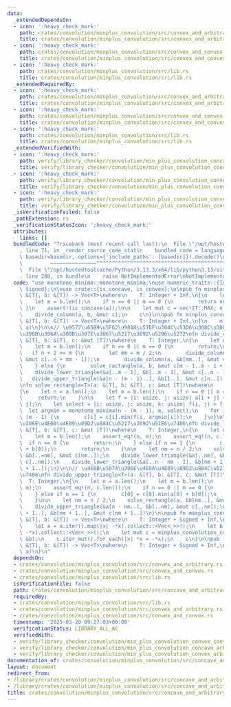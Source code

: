 ```yaml
---
data:
  _extendedDependsOn:
  - icon: ':heavy_check_mark:'
    path: crates/convolution/minplus_convolution/src/convex_and_arbitrary.rs
    title: crates/convolution/minplus_convolution/src/convex_and_arbitrary.rs
  - icon: ':heavy_check_mark:'
    path: crates/convolution/minplus_convolution/src/convex_and_convex.rs
    title: crates/convolution/minplus_convolution/src/convex_and_convex.rs
  - icon: ':heavy_check_mark:'
    path: crates/convolution/minplus_convolution/src/lib.rs
    title: crates/convolution/minplus_convolution/src/lib.rs
  _extendedRequiredBy:
  - icon: ':heavy_check_mark:'
    path: crates/convolution/minplus_convolution/src/convex_and_arbitrary.rs
    title: crates/convolution/minplus_convolution/src/convex_and_arbitrary.rs
  - icon: ':heavy_check_mark:'
    path: crates/convolution/minplus_convolution/src/convex_and_convex.rs
    title: crates/convolution/minplus_convolution/src/convex_and_convex.rs
  - icon: ':heavy_check_mark:'
    path: crates/convolution/minplus_convolution/src/lib.rs
    title: crates/convolution/minplus_convolution/src/lib.rs
  _extendedVerifiedWith:
  - icon: ':heavy_check_mark:'
    path: verify/library_checker/convolution/min_plus_convolution_concave_arbitrary/src/main.rs
    title: verify/library_checker/convolution/min_plus_convolution_concave_arbitrary/src/main.rs
  - icon: ':heavy_check_mark:'
    path: verify/library_checker/convolution/min_plus_convolution_convex_arbitrary/src/main.rs
    title: verify/library_checker/convolution/min_plus_convolution_convex_arbitrary/src/main.rs
  - icon: ':heavy_check_mark:'
    path: verify/library_checker/convolution/min_plus_convolution_convex_convex/src/main.rs
    title: verify/library_checker/convolution/min_plus_convolution_convex_convex/src/main.rs
  _isVerificationFailed: false
  _pathExtension: rs
  _verificationStatusIcon: ':heavy_check_mark:'
  attributes:
    links: []
  bundledCode: "Traceback (most recent call last):\n  File \"/opt/hostedtoolcache/Python/3.13.3/x64/lib/python3.13/site-packages/onlinejudge_verify/documentation/build.py\"\
    , line 71, in _render_source_code_stat\n    bundled_code = language.bundle(stat.path,\
    \ basedir=basedir, options={'include_paths': [basedir]}).decode()\n          \
    \         ~~~~~~~~~~~~~~~^^^^^^^^^^^^^^^^^^^^^^^^^^^^^^^^^^^^^^^^^^^^^^^^^^^^^^^^^^^^^^^^^^\n\
    \  File \"/opt/hostedtoolcache/Python/3.13.3/x64/lib/python3.13/site-packages/onlinejudge_verify/languages/rust.py\"\
    , line 288, in bundle\n    raise NotImplementedError\nNotImplementedError\n"
  code: "use monotone_minima::monotone_minima;\nuse numeric_traits::{Inf, Integer,\
    \ Signed};\n\nuse crate::{is_concave, is_convex};\n\npub fn minplus_convolution_concave_and_arbitrary<T>(a:\
    \ &[T], b: &[T]) -> Vec<T>\nwhere\n    T: Integer + Inf,\n{\n    let n = a.len();\n\
    \    let m = b.len();\n    if n == 0 || m == 0 {\n        return vec![];\n   \
    \ }\n    assert!(is_concave(a));\n\n    let mut c = vec![T::MAX; n + m - 1];\n\
    \    divide_column(a, b, &mut c);\n    c\n}\n\npub fn minplus_convolution_arbitrary_and_concave<T>(a:\
    \ &[T], b: &[T]) -> Vec<T>\nwhere\n    T: Integer + Inf,\n{\n    minplus_convolution_concave_and_arbitrary(b,\
    \ a)\n}\n\n// \u9577\u65B9\u5F62\u9818\u57DF\u304C\u53D6\u308C\u308B\u3088\u3046\
    \u306B\u306A\u308B\u307E\u3067\u5217\u3092\u5206\u5272\nfn divide_column<T>(a:\
    \ &[T], b: &[T], c: &mut [T])\nwhere\n    T: Integer,\n{\n    let n = a.len();\n\
    \    let m = b.len();\n    if n == 0 || m == 0 {\n        return;\n    }\n\n \
    \   if n + 2 <= m {\n        let mm = m / 2;\n        divide_column(a, &b[..mm],\
    \ &mut c[..n + mm - 1]);\n        divide_column(a, &b[mm..], &mut c[mm..]);\n\
    \    } else {\n        solve_rectangle(a, b, &mut c[m - 1..m - 1 + n]);\n    \
    \    divide_lower_triangle(&a[..m - 1], &b[..m - 1], &mut c[..m - 1]);\n     \
    \   divide_upper_triangle(&a[n - (m - 1)..], &b[1..], &mut c[n..]);\n    }\n}\n\
    \nfn solve_rectangle<T>(a: &[T], b: &[T], c: &mut [T])\nwhere\n    T: Integer,\n\
    {\n    let n = a.len();\n    let m = b.len();\n    if n == 0 || m == 0 {\n   \
    \     return;\n    }\n\n    let f = |i: usize, j: usize| a[i + j] + b[m - 1 -\
    \ j];\n    let select = |i: usize, j: usize, k: usize| f(i, j) > f(i, k);\n  \
    \  let argmin = monotone_minima(n - (m - 1), m, select);\n    for i in 0..n -\
    \ (m - 1) {\n        c[i] = c[i].min(f(i, argmin[i]));\n    }\n}\n\n// \u4E0A\u5074\
    \u306E\u4E0B\u4E09\u89D2\u884C\u5217\u3092\u51E6\u7406\nfn divide_lower_triangle<T>(a:\
    \ &[T], b: &[T], c: &mut [T])\nwhere\n    T: Integer,\n{\n    let n = a.len();\n\
    \    let m = b.len();\n    assert_eq!(n, m);\n    assert_eq!(n, c.len());\n  \
    \  if n == 0 {\n        return;\n    } else if n == 1 {\n        c[0] = c[0].min(a[0]\
    \ + b[0]);\n        return;\n    }\n\n    let nm = n / 2;\n    solve_rectangle(a,\
    \ &b[..=nm], &mut c[nm..]);\n    divide_lower_triangle(&a[..nm], &b[..nm], &mut\
    \ c[..nm]);\n    divide_lower_triangle(&a[..n - nm - 1], &b[nm + 1..], &mut c[nm\
    \ + 1..]);\n}\n\n// \u4E0B\u5074\u306E\u4E0A\u4E09\u89D2\u884C\u5217\u3092\u51E6\
    \u7406\nfn divide_upper_triangle<T>(a: &[T], b: &[T], c: &mut [T])\nwhere\n  \
    \  T: Integer,\n{\n    let n = a.len();\n    let m = b.len();\n    assert_eq!(n,\
    \ m);\n    assert_eq!(n, c.len());\n    if n == 0 || m == 0 {\n        return;\n\
    \    } else if n == 1 {\n        c[0] = c[0].min(a[0] + b[0]);\n        return;\n\
    \    }\n\n    let nm = n / 2;\n    solve_rectangle(a, &b[nm..], &mut c[..=nm]);\n\
    \    divide_upper_triangle(&a[n - nm..], &b[..nm], &mut c[..nm]);\n    divide_upper_triangle(&a[nm\
    \ + 1..], &b[nm + 1..], &mut c[nm + 1..])\n}\n\npub fn maxplus_convolution_convex_and_arbitrary<T>(a:\
    \ &[T], b: &[T]) -> Vec<T>\nwhere\n    T: Integer + Signed + Inf,\n{\n    assert!(is_convex(a));\n\
    \    let a = a.iter().map(|x| -*x).collect::<Vec<_>>();\n    let b = b.iter().map(|x|\
    \ -*x).collect::<Vec<_>>();\n    let mut c = minplus_convolution_concave_and_arbitrary(&a,\
    \ &b);\n    c.iter_mut().for_each(|x| *x = -*x);\n    c\n}\n\npub fn maxplus_convolution_arbitrary_and_convex<T>(a:\
    \ &[T], b: &[T]) -> Vec<T>\nwhere\n    T: Integer + Signed + Inf,\n{\n    maxplus_convolution_convex_and_arbitrary(b,\
    \ a)\n}\n"
  dependsOn:
  - crates/convolution/minplus_convolution/src/convex_and_arbitrary.rs
  - crates/convolution/minplus_convolution/src/convex_and_convex.rs
  - crates/convolution/minplus_convolution/src/lib.rs
  isVerificationFile: false
  path: crates/convolution/minplus_convolution/src/concave_and_arbitrary.rs
  requiredBy:
  - crates/convolution/minplus_convolution/src/lib.rs
  - crates/convolution/minplus_convolution/src/convex_and_arbitrary.rs
  - crates/convolution/minplus_convolution/src/convex_and_convex.rs
  timestamp: '2025-03-20 09:27:03+00:00'
  verificationStatus: LIBRARY_ALL_AC
  verifiedWith:
  - verify/library_checker/convolution/min_plus_convolution_convex_convex/src/main.rs
  - verify/library_checker/convolution/min_plus_convolution_concave_arbitrary/src/main.rs
  - verify/library_checker/convolution/min_plus_convolution_convex_arbitrary/src/main.rs
documentation_of: crates/convolution/minplus_convolution/src/concave_and_arbitrary.rs
layout: document
redirect_from:
- /library/crates/convolution/minplus_convolution/src/concave_and_arbitrary.rs
- /library/crates/convolution/minplus_convolution/src/concave_and_arbitrary.rs.html
title: crates/convolution/minplus_convolution/src/concave_and_arbitrary.rs
---
```

